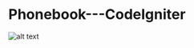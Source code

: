 # Phonebook---CodeIgniter

![alt text](https://raw.githubusercontent.com/mmariyam/Anime-database-Vue/main/Screenshot%202022-08-03%20at%2013.43.46.png)
